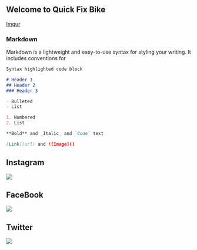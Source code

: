 ## Welcome to Quick Fix Bike
[Imgur](https://imgur.com/JdHMuBo)
### Markdown

Markdown is a lightweight and easy-to-use syntax for styling your writing. It includes conventions for

```markdown
Syntax highlighted code block

# Header 1
## Header 2
### Header 3

- Bulleted
- List

1. Numbered
2. List

**Bold** and _Italic_ and `Code` text

[Link](url) and ![Image]()
```
## Instagram
[![](https://media-exp1.licdn.com/dms/image/C510BAQEBW-TswoZ0CA/company-logo_200_200/0?e=2159024400&v=beta&t=3ob9Jygvpvfecots-W1DPlxfCbuskwYmwraN20PMA2A)](https://www.instagram.com/quick_fix_bike/)

## FaceBook
[![](https://childsvoice.org/wp-content/uploads/2016/01/facebook-logo-200x200.png)](https://www.facebook.com/quickfix.bike.5)

## Twitter
[![](https://www.h1unlimited.com/wp-content/uploads/2018/03/200x200-socialicon-twitter.png)](https://twitter.com/bike_quick)



